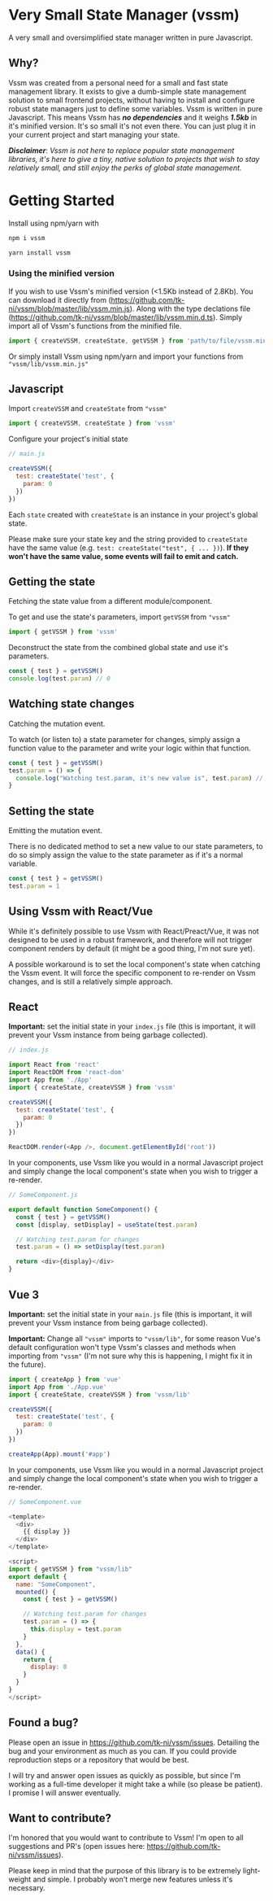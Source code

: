 # Very Small State Manager (vssm)

A very small and oversimplified state manager written in pure Javascript.

## Why?

Vssm was created from a personal need for a small and fast state management library. It exists to give a dumb-simple state management solution to small frontend projects, without having to install and configure robust state managers just to define some variables.
Vssm is written in pure Javascript.
This means Vssm has **_no dependencies_** and it weighs **_1.5kb_** in it's minified version.
It's so small it's not even there. You can just plug it in your current project and start managing your state.

**_Disclaimer_**: _Vssm is not here to replace popular state management libraries, it's here to give a tiny, native solution to projects that wish to stay relatively small, and still enjoy the perks of global state management._

# Getting Started

Install using npm/yarn with

```bash
npm i vssm
```

```bash
yarn install vssm
```

### Using the minified version

If you wish to use Vssm's minified version (<1.5Kb instead of 2.8Kb).
You can download it directly from (https://github.com/tk-ni/vssm/blob/master/lib/vssm.min.js).
Along with the type declations file (https://github.com/tk-ni/vssm/blob/master/lib/vssm.min.d.ts).
Simply import all of Vssm's functions from the minified file.

```javascript
import { createVSSM, createState, getVSSM } from 'path/to/file/vssm.min.js'
```

Or simply install Vssm using npm/yarn and import your functions from `"vssm/lib/vssm.min.js"`

## Javascript

Import `createVSSM` and `createState` from `"vssm"`

```javascript
import { createVSSM, createState } from 'vssm'
```

Configure your project's initial state

```javascript
// main.js

createVSSM({
  test: createState('test', {
    param: 0
  })
})
```

Each `state` created with `createState` is an instance in your project's global state.

Please make sure your state key and the string provided to `createState` have the same value (e.g. `test: createState("test", { ... })`). **If they won't have the same value, some events will fail to emit and catch.**

## Getting the state

Fetching the state value from a different module/component.

To get and use the state's parameters, import `getVSSM` from `"vssm"`

```javascript
import { getVSSM } from 'vssm'
```

Deconstruct the state from the combined global state and use it's parameters.

```javascript
const { test } = getVSSM()
console.log(test.param) // 0
```

## Watching state changes

Catching the mutation event.

To watch (or listen to) a state parameter for changes, simply assign a function value to the parameter and write your logic within that function.

```javascript
const { test } = getVSSM()
test.param = () => {
  console.log("Watching test.param, it's new value is", test.param) // new value after mutation
}
```

## Setting the state

Emitting the mutation event.

There is no dedicated method to set a new value to our state parameters, to do so simply assign the value to the state parameter as if it's a normal variable.

```javascript
const { test } = getVSSM()
test.param = 1
```

## Using Vssm with React/Vue

While it's definitely possible to use Vssm with React/Preact/Vue, it was not designed to be used in a robust framework, and therefore will not trigger component renders by default (it might be a good thing, I'm not sure yet).

A possible workaround is to set the local component's state when catching the Vssm event. It will force the specific component to re-render on Vssm changes, and is still a relatively simple approach.

## React

**Important:** set the initial state in your `index.js` file (this is important, it will prevent your Vssm instance from being garbage collected).

```javascript
// index.js

import React from 'react'
import ReactDOM from 'react-dom'
import App from './App'
import { createState, createVSSM } from 'vssm'

createVSSM({
  test: createState('test', {
    param: 0
  })
})

ReactDOM.render(<App />, document.getElementById('root'))
```

In your components, use Vssm like you would in a normal Javascript project and simply change the local component's state when you wish to trigger a re-render.

```javascript
// SomeComponent.js

export default function SomeComponent() {
  const { test } = getVSSM()
  const [display, setDisplay] = useState(test.param)

  // Watching test.param for changes
  test.param = () => setDisplay(test.param)

  return <div>{display}</div>
}
```

## Vue 3

**Important:** set the initial state in your `main.js` file (this is important, it will prevent your Vssm instance from being garbage collected).

**Important:** Change all `"vssm"` imports to `"vssm/lib"`, for some reason Vue's default configuration won't type Vssm's classes and methods when importing from `"vssm"` (I'm not sure why this is happening, I might fix it in the future).

```javascript
import { createApp } from 'vue'
import App from './App.vue'
import { createState, createVSSM } from 'vssm/lib'

createVSSM({
  test: createState('test', {
    param: 0
  })
})

createApp(App).mount('#app')
```

In your components, use Vssm like you would in a normal Javascript project and simply change the local component's state when you wish to trigger a re-render.

```javascript
// SomeComponent.vue

<template>
  <div>
    {{ display }}
  </div>
</template>

<script>
import { getVSSM } from "vssm/lib"
export default {
  name: "SomeComponent",
  mounted() {
    const { test } = getVSSM()

    // Watching test.param for changes
    test.param = () => {
      this.display = test.param
    }
  },
  data() {
    return {
      display: 0
    }
  }
}
</script>
```

## Found a bug?

Please open an issue in https://github.com/tk-ni/vssm/issues. Detailing the bug and your environment as much as you can. If you could provide reproduction steps or a repository that would be best.

I will try and answer open issues as quickly as possible, but since I'm working as a full-time developer it might take a while (so please be patient). I promise I will answer eventually.

## Want to contribute?

I'm honored that you would want to contribute to Vssm! I'm open to all suggestions and PR's (open issues here: https://github.com/tk-ni/vssm/issues).

Please keep in mind that the purpose of this library is to be extremely light-weight and simple. I probably won't merge new features unless it's necessary.
